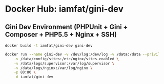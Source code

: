 Docker Hub: iamfat/gini-dev
===========

## Gini Dev Environment (PHPUnit + Gini + Composer + PHP5.5 + Nginx + SSH)
```bash
docker build -t iamfat/gini-dev gini-dev

docker run --name gini-dev -v /dev/log:/dev/log -v /data:/data --privileged \
    -v /data/config/sites:/etc/nginx/sites-enabled \
    -v /data/logs/supervisor:/var/log/supervisor \
    -v /data/logs/nginx:/var/log/nginx \
    -p 80:80 \
    -d iamfat/gini-dev
```
